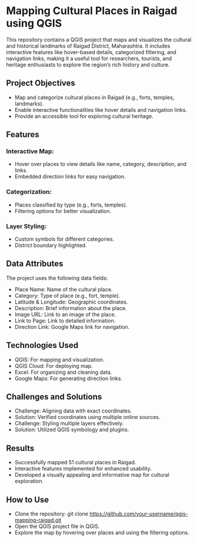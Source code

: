 # Mapping Cultural Places in Raigad using QGIS
This repository contains a QGIS project that maps and visualizes the cultural and historical landmarks of Raigad District, Maharashtra. It includes interactive features like hover-based details, categorized filtering, and navigation links, making it a useful tool for researchers, tourists, and heritage enthusiasts to explore the region’s rich history and culture.

## Project Objectives
- Map and categorize cultural places in Raigad (e.g., forts, temples, landmarks).
- Enable interactive functionalities like hover details and navigation links.
- Provide an accessible tool for exploring cultural heritage.

## Features
### Interactive Map:
- Hover over places to view details like name, category, description, and links.
- Embedded direction links for easy navigation.
### Categorization:
- Places classified by type (e.g., forts, temples).
- Filtering options for better visualization.
### Layer Styling:
- Custom symbols for different categories.
- District boundary highlighted.

## Data Attributes
The project uses the following data fields:
- Place Name: Name of the cultural place.
- Category: Type of place (e.g., fort, temple).
- Latitude & Longitude: Geographic coordinates.
- Description: Brief information about the place.
- Image URL: Link to an image of the place.
- Link to Page: Link to detailed information.
- Direction Link: Google Maps link for navigation.

## Technologies Used
- QGIS: For mapping and visualization.
- QGIS Cloud: For deploying map.
- Excel: For organizing and cleaning data.
- Google Maps: For generating direction links.

## Challenges and Solutions
- Challenge: Aligning data with exact coordinates.
- Solution: Verified coordinates using multiple online sources.
- Challenge: Styling multiple layers effectively.
- Solution: Utilized QGIS symbology and plugins.
## Results
- Successfully mapped 51 cultural places in Raigad.
- Interactive features implemented for enhanced usability.
- Developed a visually appealing and informative map for cultural exploration.
## How to Use
- Clone the repository:
git clone https://github.com/your-username/qgis-mapping-raigad.git
- Open the QGIS project file in QGIS.
- Explore the map by hovering over places and using the filtering options.


